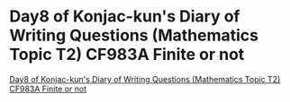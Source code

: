 # Day8 of Konjac-kun's Diary of Writing Questions (Mathematics Topic T2) CF983A Finite or not
[Day8 of Konjac-kun's Diary of Writing Questions (Mathematics Topic T2) CF983A Finite or not](https://aiwithcloud.com/2022/09/15/day8_of_konjac_kuns_diary_of_writing_questions_mathematics_topic_t2_cf983a_finite_or_not/)